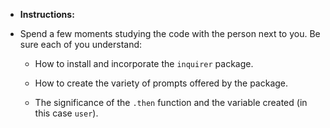 * **Instructions:**

* Spend a few moments studying the code with the person next to you. Be sure each of you understand:

	* How to install and incorporate the `inquirer` package.

	* How to create the variety of prompts offered by the package.

	* The significance of the `.then` function and the variable created (in this case `user`). 